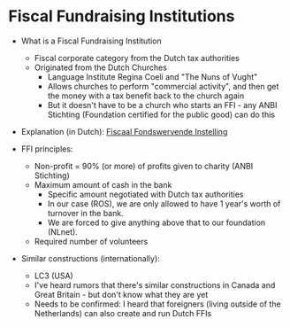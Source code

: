 # Fiscal Fundraising Institutions

* What is a Fiscal Fundraising Institution
  * Fiscal corporate category from the Dutch tax authorities
  * Originated from the Dutch Churches
    * Language Institute Regina Coeli and "The Nuns of Vught"
    * Allows churches to perform "commercial activity", and then get the money with a tax benefit back to the church again
    * But it doesn't have to be a church who starts an FFI - any ANBI Stichting (Foundation certified for the public good) can do this
 * Explanation (in Dutch): [Fiscaal Fondswervende Instelling](https://vfsa.nl/kennisbank/fiscaal-fondswervende-instelling/)

* FFI principles:
  * Non-profit = 90% (or more) of profits given to charity (ANBI Stichting)
  * Maximum amount of cash in the bank
    * Specific amount negotiated with Dutch tax authorities
    * In our case (ROS), we are only allowed to have 1 year's worth of turnover in the bank.
    * We are forced to give anything above that to our foundation (NLnet).
  * Required number of volunteers
  
* Similar constructions (internationally):
  * LC3 (USA)
  * I've heard rumors that there's similar constructions in Canada and Great Britain - but don't know what they are yet
  * Needs to be confirmed: I heard that foreigners (living outside of the Netherlands) can also create and run Dutch FFIs
  
  
